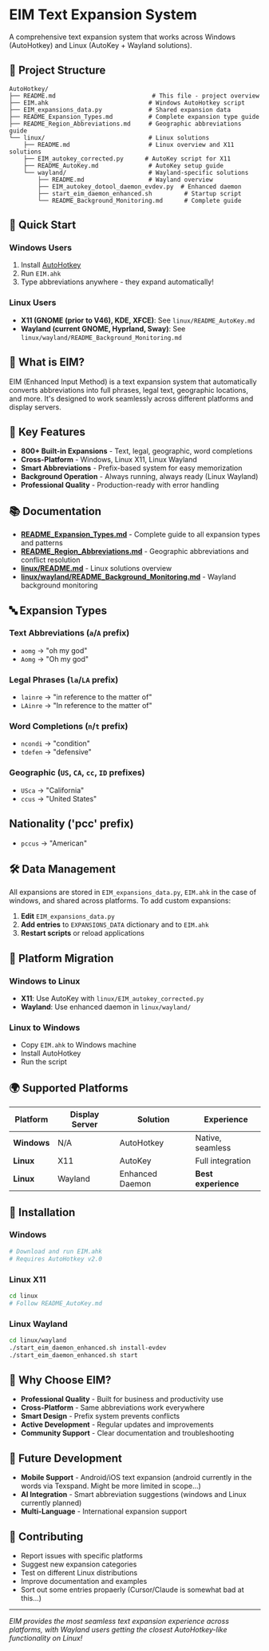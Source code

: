 # EIM Text Expansion System

A comprehensive text expansion system that works across Windows (AutoHotkey) and Linux (AutoKey + Wayland solutions).

## 📁 **Project Structure**

```
AutoHotkey/
├── README.md                           # This file - project overview
├── EIM.ahk                            # Windows AutoHotkey script
├── EIM_expansions_data.py             # Shared expansion data
├── README_Expansion_Types.md          # Complete expansion type guide
├── README_Region_Abbreviations.md     # Geographic abbreviations guide
└── linux/                             # Linux solutions
    ├── README.md                      # Linux overview and X11 solutions
    ├── EIM_autokey_corrected.py      # AutoKey script for X11
    ├── README_AutoKey.md              # AutoKey setup guide
    └── wayland/                       # Wayland-specific solutions
        ├── README.md                  # Wayland overview
        ├── EIM_autokey_dotool_daemon_evdev.py  # Enhanced daemon
        ├── start_eim_daemon_enhanced.sh         # Startup script
        └── README_Background_Monitoring.md      # Complete guide
```

## 🚀 **Quick Start**

### **Windows Users**
1. Install [AutoHotkey](https://www.autohotkey.com/)
2. Run `EIM.ahk`
3. Type abbreviations anywhere - they expand automatically!

### **Linux Users**
- **X11 (GNOME (prior to V46), KDE, XFCE)**: See `linux/README_AutoKey.md`
- **Wayland (current GNOME, Hyprland, Sway)**: See `linux/wayland/README_Background_Monitoring.md`

## 🎯 **What is EIM?**

EIM (Enhanced Input Method) is a text expansion system that automatically converts abbreviations into full phrases, legal text, geographic locations, and more. It's designed to work seamlessly across different platforms and display servers.

## 🌟 **Key Features**

- **800+ Built-in Expansions** - Text, legal, geographic, word completions
- **Cross-Platform** - Windows, Linux X11, Linux Wayland
- **Smart Abbreviations** - Prefix-based system for easy memorization
- **Background Operation** - Always running, always ready (Linux Wayland)
- **Professional Quality** - Production-ready with error handling

## 📚 **Documentation**

- **[README_Expansion_Types.md](README_Expansion_Types.md)** - Complete guide to all expansion types and patterns
- **[README_Region_Abbreviations.md](README_Region_Abbreviations.md)** - Geographic abbreviations and conflict resolution
- **[linux/README.md](linux/README.md)** - Linux solutions overview
- **[linux/wayland/README_Background_Monitoring.md](linux/wayland/README_Background_Monitoring.md)** - Wayland background monitoring

## 🔤 **Expansion Types**

### **Text Abbreviations** (`a`/`A` prefix)
- `aomg` → "oh my god"
- `Aomg` → "Oh my god"

### **Legal Phrases** (`la`/`LA` prefix)
- `lainre` → "in reference to the matter of"
- `LAinre` → "In reference to the matter of"

### **Word Completions** (`n`/`t` prefix)
- `ncondi` → "condition"
- `tdefen` → "defensive"

### **Geographic** (`US`, `CA`, `cc`, `ID` prefixes)
- `USca` → "California"
- `ccus` → "United States"

## **Nationality** ('pcc' prefix)
- `pccus` → "American"

## 🛠️ **Data Management**

All expansions are stored in `EIM_expansions_data.py`, `EIM.ahk` in the case of windows, and shared across platforms. To add custom expansions:

1. **Edit** `EIM_expansions_data.py`
2. **Add entries** to `EXPANSIONS_DATA` dictionary and to `EIM.ahk`
3. **Restart scripts** or reload applications

## 🔄 **Platform Migration**

### **Windows to Linux**
- **X11**: Use AutoKey with `linux/EIM_autokey_corrected.py`
- **Wayland**: Use enhanced daemon in `linux/wayland/`

### **Linux to Windows**
- Copy `EIM.ahk` to Windows machine
- Install AutoHotkey
- Run the script

## 🌍 **Supported Platforms**

| Platform | Display Server | Solution | Experience |
|----------|----------------|----------|------------|
| **Windows** | N/A | AutoHotkey | Native, seamless |
| **Linux** | X11 | AutoKey | Full integration |
| **Linux** | Wayland | Enhanced Daemon | **Best experience** |

## 🔧 **Installation**

### **Windows**
```bash
# Download and run EIM.ahk
# Requires AutoHotkey v2.0
```

### **Linux X11**
```bash
cd linux
# Follow README_AutoKey.md
```

### **Linux Wayland**
```bash
cd linux/wayland
./start_eim_daemon_enhanced.sh install-evdev
./start_eim_daemon_enhanced.sh start
```

## 🚀 **Why Choose EIM?**

- **Professional Quality** - Built for business and productivity use
- **Cross-Platform** - Same abbreviations work everywhere
- **Smart Design** - Prefix system prevents conflicts
- **Active Development** - Regular updates and improvements
- **Community Support** - Clear documentation and troubleshooting

## 🔮 **Future Development**

- **Mobile Support** - Android/iOS text expansion (android currently in the words via Texspand. Might be more limited in scope...)
- **AI Integration** - Smart abbreviation suggestions (windows and Linux currently planned)
- **Multi-Language** - International expansion support

## 🤝 **Contributing**

- Report issues with specific platforms
- Suggest new expansion categories
- Test on different Linux distributions
- Improve documentation and examples
- Sort out some entries propaerly (Cursor/Claude is somewhat bad at this...)

---

*EIM provides the most seamless text expansion experience across platforms, with Wayland users getting the closest AutoHotkey-like functionality on Linux!*



